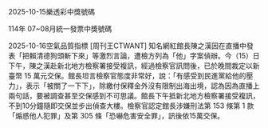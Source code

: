 
2025-10-15樂透彩中獎號碼

                                
114年 07~08月統一發票中獎號碼
                             
2025-10-16空氣品質指標
                              [周刊王CTWANT] 知名網紅館長陳之漢因在直播中發表「把賴清德狗頭斬下來」等激烈言論，遭檢方列為「他」字案偵辦。今（15）日下午，陳之漢赴新北地方檢察署接受複訊，經過檢察官訊問後，已於晚間裁定以新臺幣 15 萬元交保。館長坦言檢察官態度非常好，說：「有感受到民進黨給他的壓力」，表示「被關了一下下」，除繳付保釋金外沒有限制出海出境，認為因為直播上兩句話，要被調查甚至交保感到不可思議。館長下午抵新北地方檢察署接受複訊，不到10分鐘隨即交保並步出偵查大樓。檢察官認定館長涉嫌刑法第 153 條第 1 款「煽惑他人犯罪」及第 305 條「恐嚇危害安全罪」，訊後依15萬交保。